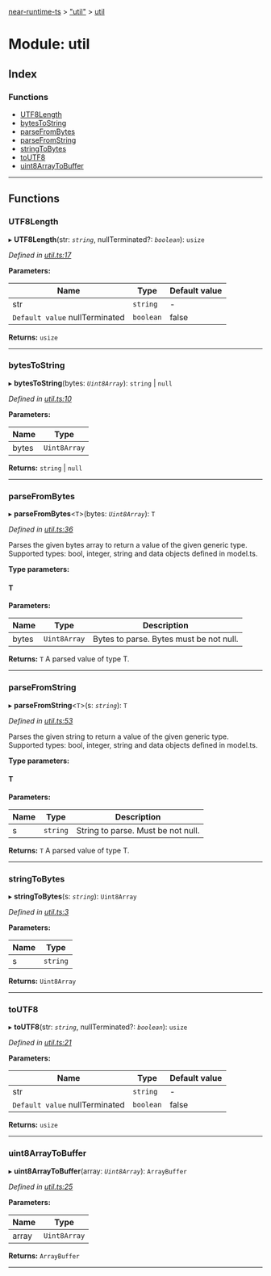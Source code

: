 [near-runtime-ts](../README.md) > ["util"](../modules/_util_.md) > [util](../modules/_util_.util.md)

# Module: util

## Index

### Functions

* [UTF8Length](_util_.util.md#utf8length)
* [bytesToString](_util_.util.md#bytestostring)
* [parseFromBytes](_util_.util.md#parsefrombytes)
* [parseFromString](_util_.util.md#parsefromstring)
* [stringToBytes](_util_.util.md#stringtobytes)
* [toUTF8](_util_.util.md#toutf8)
* [uint8ArrayToBuffer](_util_.util.md#uint8arraytobuffer)

---

## Functions

<a id="utf8length"></a>

###  UTF8Length

▸ **UTF8Length**(str: *`string`*, nullTerminated?: *`boolean`*): `usize`

*Defined in [util.ts:17](https://github.com/nearprotocol/near-runtime-ts/blob/4babdd3/assembly/util.ts#L17)*

**Parameters:**

| Name | Type | Default value |
| ------ | ------ | ------ |
| str | `string` | - |
| `Default value` nullTerminated | `boolean` | false |

**Returns:** `usize`

___
<a id="bytestostring"></a>

###  bytesToString

▸ **bytesToString**(bytes: *`Uint8Array`*): `string` \| `null`

*Defined in [util.ts:10](https://github.com/nearprotocol/near-runtime-ts/blob/4babdd3/assembly/util.ts#L10)*

**Parameters:**

| Name | Type |
| ------ | ------ |
| bytes | `Uint8Array` |

**Returns:** `string` \| `null`

___
<a id="parsefrombytes"></a>

###  parseFromBytes

▸ **parseFromBytes**<`T`>(bytes: *`Uint8Array`*): `T`

*Defined in [util.ts:36](https://github.com/nearprotocol/near-runtime-ts/blob/4babdd3/assembly/util.ts#L36)*

Parses the given bytes array to return a value of the given generic type. Supported types: bool, integer, string and data objects defined in model.ts.

**Type parameters:**

#### T 
**Parameters:**

| Name | Type | Description |
| ------ | ------ | ------ |
| bytes | `Uint8Array` |  Bytes to parse. Bytes must be not null. |

**Returns:** `T`
A parsed value of type T.

___
<a id="parsefromstring"></a>

###  parseFromString

▸ **parseFromString**<`T`>(s: *`string`*): `T`

*Defined in [util.ts:53](https://github.com/nearprotocol/near-runtime-ts/blob/4babdd3/assembly/util.ts#L53)*

Parses the given string to return a value of the given generic type. Supported types: bool, integer, string and data objects defined in model.ts.

**Type parameters:**

#### T 
**Parameters:**

| Name | Type | Description |
| ------ | ------ | ------ |
| s | `string` |  String to parse. Must be not null. |

**Returns:** `T`
A parsed value of type T.

___
<a id="stringtobytes"></a>

###  stringToBytes

▸ **stringToBytes**(s: *`string`*): `Uint8Array`

*Defined in [util.ts:3](https://github.com/nearprotocol/near-runtime-ts/blob/4babdd3/assembly/util.ts#L3)*

**Parameters:**

| Name | Type |
| ------ | ------ |
| s | `string` |

**Returns:** `Uint8Array`

___
<a id="toutf8"></a>

###  toUTF8

▸ **toUTF8**(str: *`string`*, nullTerminated?: *`boolean`*): `usize`

*Defined in [util.ts:21](https://github.com/nearprotocol/near-runtime-ts/blob/4babdd3/assembly/util.ts#L21)*

**Parameters:**

| Name | Type | Default value |
| ------ | ------ | ------ |
| str | `string` | - |
| `Default value` nullTerminated | `boolean` | false |

**Returns:** `usize`

___
<a id="uint8arraytobuffer"></a>

###  uint8ArrayToBuffer

▸ **uint8ArrayToBuffer**(array: *`Uint8Array`*): `ArrayBuffer`

*Defined in [util.ts:25](https://github.com/nearprotocol/near-runtime-ts/blob/4babdd3/assembly/util.ts#L25)*

**Parameters:**

| Name | Type |
| ------ | ------ |
| array | `Uint8Array` |

**Returns:** `ArrayBuffer`

___

